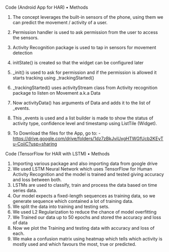 Code (Android App for HAR)
•	Methods
1.	The concept leverages the built-in sensors of the phone, using them we can predict the movement / activity of a user.
2.	Permission handler is used to ask permission from the user to access the sensors.
3.	Activity Recognition package is used to tap in sensors for movement detection
4.	initState() is created so that the widget can be configured later
5.	_init() is used to ask for permission and if the permission is allowed it starts tracking using _trackingStarted()
6.	_trackingStarted() uses activityStream class from Activity recognition package to listen on Movement a.k.a Data
7.	Now activityData() has arguments of Data and adds it to the list of _events.
8.	This _events is used and a list builder is made to show the status of activity type, confidence level and timestamp using ListTile (Widget).
 


1.	To Download the files for the App, go to: - https://drive.google.com/drive/folders/1dz7zBkJviUxgHTWGfUcb2KEyTu-CoiiC?usp=sharing

Code (TensorFlow for HAR with LSTM) 
•	Methods
1.	Importing various package and also importing data from google drive
2.	We used LSTM Neural Network which uses TensorFlow for Human Activity Recognition and the model is trained and tested giving accuracy and loss between both.
3.	LSTMs are used to classify, train and process the data based on time series data.
4.	Our model expects a fixed-length sequences as training data, so we generate sequence which contained a lot of training data.
5.	We split the data into training and testing sets.
6.	We used L2 Regularization to reduce the chance of model overfitting
7.	We Trained our data up to 50 epochs and stored the accuracy and loss of data
8.	Now we plot the Training and testing data with accuracy and loss of each.
9.	We make a confusion matrix using heatmap which tells which activity is mostly used and which favours the most, true or predicted.
